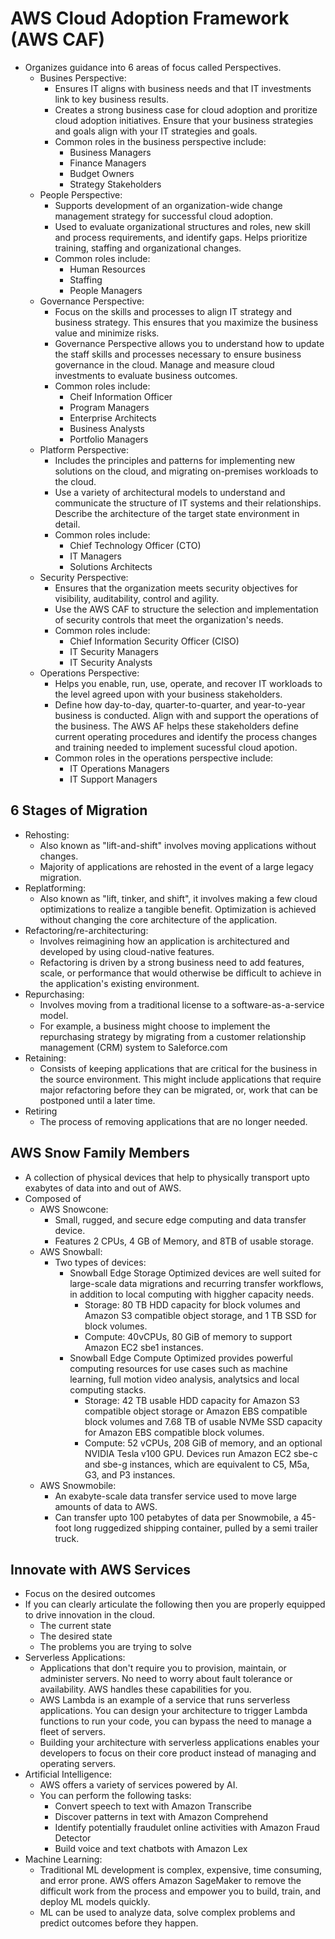# AWS Cloud Adoption Framework (AWS CAF)
- Organizes guidance into 6 areas of focus called Perspectives. 
    - Busines Perspective:
        - Ensures IT aligns with business needs and that IT investments link to key business results.
        - Creates a strong business case for cloud adoption and proritize cloud adoption initiatives. Ensure that your business strategies and goals align with your IT strategies and goals.
        - Common roles in the business perspective include:
            - Business Managers
            - Finance Managers
            - Budget Owners
            - Strategy Stakeholders
    - People Perspective:
        - Supports development of an organization-wide change management strategy for successful cloud adoption.
        - Used to evaluate organizational structures and roles, new skill and process requirements, and identify gaps. Helps prioritize training, staffing and organizational changes. 
        - Common roles include:
            - Human Resources
            - Staffing
            - People Managers 
    - Governance Perspective:
        - Focus on the skills and processes to align IT strategy and business strategy. This ensures that you maximize the business value and minimize risks. 
        - Governance Perspective allows you to understand how to update the staff skills and processes necessary to ensure business governance in the cloud. Manage and measure cloud investments to evaluate business outcomes. 
        - Common roles include:
            - Cheif Information Officer
            - Program Managers
            - Enterprise Architects
            - Business Analysts
            - Portfolio Managers
    - Platform Perspective:
        - Includes the principles and patterns for implementing new solutions on the cloud, and migrating on-premises workloads to the cloud.
        - Use a variety of architectural models to understand and communicate the structure of IT systems and their relationships. Describe the architecture of the target state environment in detail.
        - Common roles include:
            - Chief Technology Officer (CTO)
            - IT Managers
            - Solutions Architects
    - Security Perspective:
        - Ensures that the organization meets security objectives for visibility, auditability, control and agility.
        - Use the AWS CAF to structure the selection and implementation of security controls that meet the organization's needs.
        - Common roles include:
            - Chief Information Security Officer (CISO)
            - IT Security Managers
            - IT Security Analysts
    - Operations Perspective:
        - Helps you enable, run, use, operate, and recover IT workloads to the level agreed upon with your business stakeholders. 
        - Define how day-to-day, quarter-to-quarter, and year-to-year business is conducted. Align with and support the operations of the business. The AWS AF helps these stakeholders define current operating procedures and identify the process changes and training needed to implement sucessful cloud apotion. 
        - Common roles in the operations perspective include:
            - IT Operations Managers
            - IT Support Managers

## 6 Stages of Migration
- Rehosting:
    - Also known as "lift-and-shift" involves moving applications without changes.
    - Majority of applications are rehosted in the event of a large legacy migration. 
- Replatforming:
    - Also known as "lift, tinker, and shift", it involves making a few cloud optimizations to realize a tangible benefit. Optimization is achieved without changing the core architecture of the application. 
- Refactoring/re-architecturing:
    - Involves reimagining how an application is architectured and developed by using cloud-native features.
    - Refactoring is driven by a strong business need to add features, scale, or performance that would otherwise be difficult to achieve in the application's existing environment.
- Repurchasing:
    - Involves moving from a traditional license to a software-as-a-service model. 
    - For example, a business might choose to implement the repurchasing strategy by migrating from a customer relationship management (CRM) system to Saleforce.com
- Retaining:
    - Consists of keeping applications that are critical for the business in the source environment. This might include applications that require major refactoring before they can be migrated, or, work that can be postponed until a later time.
- Retiring
    - The process of removing applications that are no longer needed.

## AWS Snow Family Members
- A collection of physical devices that help to physically transport upto exabytes of data into and out of AWS.
- Composed of 
    - AWS Snowcone:
        - Small, rugged, and secure edge computing and data transfer device.
        - Features 2 CPUs, 4 GB of Memory, and 8TB of usable storage.
    - AWS Snowball:
        - Two types of devices:
            - Snowball Edge Storage Optimized devices are well suited for large-scale data migrations and recurring transfer workflows, in addition to local computing with higgher capacity needs.
                - Storage: 80 TB HDD capacity for block volumes and Amazon S3 compatible object storage, and 1 TB SSD for block volumes.
                - Compute: 40vCPUs, 80 GiB of memory to support Amazon EC2 sbe1 instances.
            - Snowball Edge Compute Optimized provides powerful computing resources for use cases such as machine learning, full motion video analysis, analytsics and local computing stacks.
                - Storage: 42 TB usable HDD capacity for Amazon S3 compatible object storage or Amazon EBS compatible block volumes and 7.68 TB of usable NVMe SSD capacity for Amazon EBS compatible block volumes. 
                - Compute: 52 vCPUs, 208 GiB of memory, and an optional NVIDIA Tesla v100 GPU. Devices run Amazon EC2 sbe-c and sbe-g instances, which are equivalent to C5, M5a, G3, and P3 instances.
    - AWS Snowmobile:
        - An exabyte-scale data transfer service used to move large amounts of data to AWS.
        - Can transfer upto 100 petabytes of data per Snowmobile, a 45-foot long ruggedized shipping container, pulled by a semi trailer truck. 

## Innovate with AWS Services
- Focus on the desired outcomes
- If you can clearly articulate the following then you are properly equipped to drive innovation in the cloud.
    - The current state
    - The desired state
    - The problems you are trying to solve
- Serverless Applications:
    - Applications that don't require you to provision, maintain, or administer servers. No need to worry about fault tolerance or availability. AWS handles these capabilities for you.
    - AWS Lambda is an example of a service that runs serverless applications. You can design your architecture to trigger Lambda functions to run your code, you can bypass the need to manage a fleet of servers.
    - Building your architecture with serverless applications enables your developers to focus on their core product instead of managing and operating servers.
- Artificial Intelligence:
    - AWS offers a variety of services powered by AI.
    - You can perform the following tasks:
        - Convert speech to text with Amazon Transcribe
        - Discover patterns in text with Amazon Comprehend
        - Identify potentially fraudulet online activities with Amazon Fraud Detector
        - Build voice and text chatbots with Amazon Lex
- Machine Learning:
    - Traditional ML development is complex, expensive, time consuming, and error prone. AWS offers Amazon SageMaker to remove the difficult work from the process and empower you to build, train, and deploy ML models quickly.
    - ML can be used to analyze data, solve complex problems and predict outcomes before they happen.
